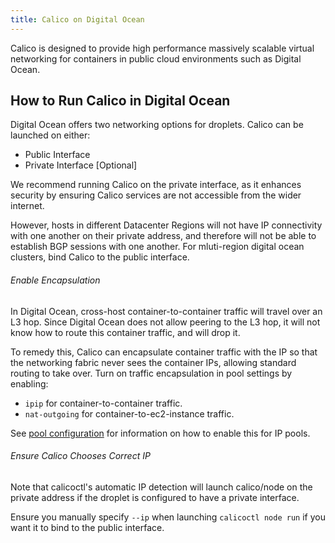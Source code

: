 ```yaml
---
title: Calico on Digital Ocean
---
```


Calico is designed to provide high performance massively scalable virtual
networking for containers in public cloud environments such as Digital Ocean.

## How to Run Calico in Digital Ocean

Digital Ocean offers two networking options for droplets.
Calico can be launched on either:

- Public Interface
- Private Interface [Optional]

We recommend running Calico on the private interface, as it enhances security by
ensuring Calico services are not accessible from the wider internet.

However, hosts in different Datacenter Regions will not have IP connectivity with one
another on their private address, and therefore will not be able to establish
BGP sessions with one another. For mluti-region digital ocean clusters,
bind Calico to the public interface.

###### Enable Encapsulation

In Digital Ocean, cross-host container-to-container traffic will travel over an
L3 hop. Since Digital Ocean does not allow peering to the L3 hop, it will
not know how to route this container traffic, and will drop it.

To remedy this, Calico can encapsulate container traffic with the IP so that the
networking fabric never sees the container IPs, allowing standard routing to
take over. Turn on traffic encapsulation in pool settings by enabling:

- `ipip` for container-to-container traffic.
- `nat-outgoing` for container-to-ec2-instance traffic.

See [pool configuration]({{site.baseurl}}/{{page.version}}/reference/calicoctl/resources/ippool) for information on how to enable this for IP pools.

###### Ensure Calico Chooses Correct IP

Note that calicoctl's automatic IP detection will launch calico/node on the private
address if the droplet is configured to have a private interface.

Ensure you manually specify `--ip` when launching `calicoctl node run` if you
want it to bind to the public interface.
